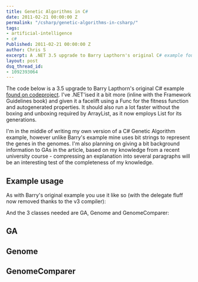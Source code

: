 ```yaml
---
title: Genetic Algorithms in C#
date: 2011-02-21 00:00:00 Z
permalink: "/csharp/genetic-algorithms-in-csharp/"
tags:
- artificial-intelligence
- c#
Published: 2011-02-21 00:00:00 Z
author: Chris S
excerpt: A .NET 3.5 upgrade to Barry Lapthorn's original C# example found on codeproject.
layout: post
dsq_thread_id:
- 1092393064
---
```


The code below is a 3.5 upgrade to Barry Lapthorn's original C# example [found on codeproject][1]. I've .NET'ised it a bit more (inline with the Framework Guidelines book) and given it a facelift using a Func for the fitness function and autogenerated properties. It should also run a lot faster without the boxing and unboxing required by ArrayList, as it now employs List<Genome> for its generations.

I'm in the middle of writing my own version of a C# Genetic Algorithm example, however unlike Barry's example mine uses bit strings to represent the genes in the genomes. I'm also planning on giving a bit background information to GAs in the article, based on my knowledge from a recent university course - compressing an explanation into several paragraphs will be an interesting test of the completeness of my knowledge.

<!--more-->

## Example usage

As with Barry's original example you use it like so (with the delegate fluff now removed thanks to the v3 compiler):

<script src="https://gist.github.com/yetanotherchris/4984735.js"></script>

And the 3 classes needed are GA, Genome and GenomeComparer:

## GA

<script src="https://gist.github.com/yetanotherchris/4984748.js"></script>

## Genome

<script src="https://gist.github.com/yetanotherchris/4984761.js"></script>

## GenomeComparer

<script src="https://gist.github.com/yetanotherchris/4984775.js"></script>

 [1]: http://www.codeproject.com/KB/recipes/btl_ga.aspx
